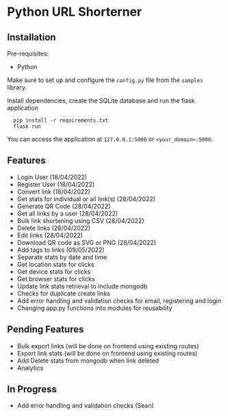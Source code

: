 # Python URL Shorterner


## Installation

Pre-requisites:

- Python

Make sure to set up and configure the `config.py` file from the `samples` library.

Install dependencies, create the SQLite database and run the flask application

```
  pip install -r requirements.txt
  flask run
```

You can access the application at `127.0.0.1:5000` or `<your_domain>:5000`.

## Features
- Login User (18/04/2022)
- Register User (18/04/2022)
- Convert link (18/04/2022)
- Get stats for individual or all link(s) (28/04/2022)
- Generate QR Code (28/04/2022)
- Get all links by a user (28/04/2022)
- Bulk link shortening using CSV (28/04/2022)
- Delete links (28/04/2022)
- Edit links (28/04/2022)
- Download QR code as SVG or PNG (28/04/2022)
- Add tags to links (09/05/2022)
- Separate stats by date and time
- Get location stats for clicks
- Get device stats for clicks
- Get browser stats for clicks
- Update link stats retrieval to include mongodb
- Checks for duplicate create links
- Add error handling and validation checks for email, registering and login
- Changing app.py functions into modules for reusability

## Pending Features

- Bulk export links (will be done on frontend using existing routes)
- Export link stats (will be done on frontend using existing routes)
- Add Delete stats from mongodb when link deleted
- Analytics

## In Progress
- Add error handling and validation checks (Sean)
